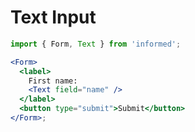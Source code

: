# Text Input

<!-- STORY -->

```jsx
import { Form, Text } from 'informed';

<Form>
  <label>
    First name:
    <Text field="name" />
  </label>
  <button type="submit">Submit</button>
</Form>;
```
